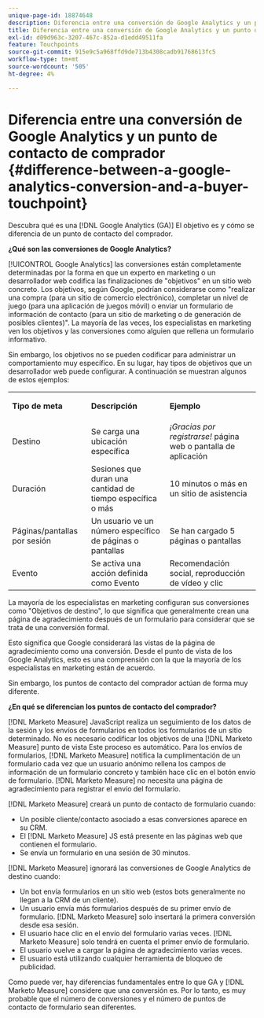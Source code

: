 ```yaml
---
unique-page-id: 18874648
description: Diferencia entre una conversión de Google Analytics y un punto de contacto de comprador - [!DNL Marketo Measure]
title: Diferencia entre una conversión de Google Analytics y un punto de contacto de comprador
exl-id: d09d963c-3207-467c-852a-d1edd49511fa
feature: Touchpoints
source-git-commit: 915e9c5a968ffd9de713b4308cadb91768613fc5
workflow-type: tm+mt
source-wordcount: '505'
ht-degree: 4%

---
```


# Diferencia entre una conversión de Google Analytics y un punto de contacto de comprador {#difference-between-a-google-analytics-conversion-and-a-buyer-touchpoint}

Descubra qué es una [!DNL Google Analytics (GA)] El objetivo es y cómo se diferencia de un punto de contacto del comprador.

**¿Qué son las conversiones de Google Analytics?**

[!UICONTROL Google Analytics] las conversiones están completamente determinadas por la forma en que un experto en marketing o un desarrollador web codifica las finalizaciones de &quot;objetivos&quot; en un sitio web concreto. Los objetivos, según Google, podrían considerarse como &quot;realizar una compra (para un sitio de comercio electrónico), completar un nivel de juego (para una aplicación de juegos móvil) o enviar un formulario de información de contacto (para un sitio de marketing o de generación de posibles clientes)&quot;. La mayoría de las veces, los especialistas en marketing ven los objetivos y las conversiones como alguien que rellena un formulario informativo.

Sin embargo, los objetivos no se pueden codificar para administrar un comportamiento muy específico. En su lugar, hay tipos de objetivos que un desarrollador web puede configurar. A continuación se muestran algunos de estos ejemplos:

<table> 
 <colgroup> 
  <col> 
  <col> 
  <col> 
 </colgroup> 
 <tbody> 
  <tr> 
   <td><strong>Tipo de meta</strong></td> 
   <td><p><strong>Descripción</strong></p></td> 
   <td><strong>Ejemplo</strong></td> 
  </tr> 
  <tr> 
   <td><p>Destino</p></td> 
   <td>Se carga una ubicación específica</td> 
   <td><em>¡Gracias por registrarse!</em> página web o pantalla de aplicación</td> 
  </tr> 
  <tr> 
   <td>Duración</td> 
   <td>Sesiones que duran una cantidad de tiempo específica o más</td> 
   <td>10 minutos o más en un sitio de asistencia</td> 
  </tr> 
  <tr> 
   <td>Páginas/pantallas por sesión</td> 
   <td>Un usuario ve un número específico de páginas o pantallas</td> 
   <td>Se han cargado 5 páginas o pantallas</td> 
  </tr> 
  <tr> 
   <td>Evento</td> 
   <td>Se activa una acción definida como Evento</td> 
   <td>Recomendación social, reproducción de vídeo y clic</td> 
  </tr> 
 </tbody> 
</table>

La mayoría de los especialistas en marketing configuran sus conversiones como &quot;Objetivos de destino&quot;, lo que significa que generalmente crean una página de agradecimiento después de un formulario para considerar que se trata de una conversión formal.

Esto significa que Google considerará las vistas de la página de agradecimiento como una conversión. Desde el punto de vista de los Google Analytics, esto es una comprensión con la que la mayoría de los especialistas en marketing están de acuerdo.

Sin embargo, los puntos de contacto del comprador actúan de forma muy diferente.

**¿En qué se diferencian los puntos de contacto del comprador?**

[!DNL Marketo Measure] JavaScript realiza un seguimiento de los datos de la sesión y los envíos de formularios en todos los formularios de un sitio determinado. No es necesario codificar los objetivos de una [!DNL Marketo Measure] punto de vista Este proceso es automático. Para los envíos de formularios, [!DNL Marketo Measure] notifica la cumplimentación de un formulario cada vez que un usuario anónimo rellena los campos de información de un formulario concreto y también hace clic en el botón envío de formulario. [!DNL Marketo Measure] no necesita una página de agradecimiento para registrar el envío del formulario.

[!DNL Marketo Measure] creará un punto de contacto de formulario cuando:

* Un posible cliente/contacto asociado a esas conversiones aparece en su CRM.
* El [!DNL Marketo Measure] JS está presente en las páginas web que contienen el formulario.
* Se envía un formulario en una sesión de 30 minutos.

[!DNL Marketo Measure] ignorará las conversiones de Google Analytics de destino cuando:

* Un bot envía formularios en un sitio web (estos bots generalmente no llegan a la CRM de un cliente).
* Un usuario envía más formularios después de su primer envío de formulario. [!DNL Marketo Measure] solo insertará la primera conversión desde esa sesión.
* El usuario hace clic en el envío del formulario varias veces. [!DNL Marketo Measure] solo tendrá en cuenta el primer envío de formulario.
* El usuario vuelve a cargar la página de agradecimiento varias veces.
* El usuario está utilizando cualquier herramienta de bloqueo de publicidad.

Como puede ver, hay diferencias fundamentales entre lo que GA y [!DNL Marketo Measure] considere que una conversión es. Por lo tanto, es muy probable que el número de conversiones y el número de puntos de contacto de formulario sean diferentes.
